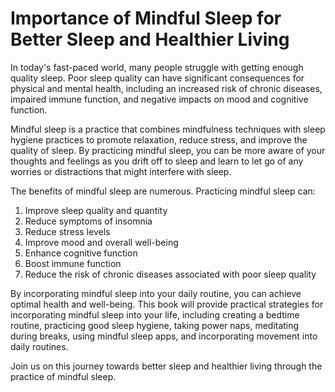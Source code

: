 Importance of Mindful Sleep for Better Sleep and Healthier Living
===============================================================================

In today's fast-paced world, many people struggle with getting enough quality sleep. Poor sleep quality can have significant consequences for physical and mental health, including an increased risk of chronic diseases, impaired immune function, and negative impacts on mood and cognitive function.

Mindful sleep is a practice that combines mindfulness techniques with sleep hygiene practices to promote relaxation, reduce stress, and improve the quality of sleep. By practicing mindful sleep, you can be more aware of your thoughts and feelings as you drift off to sleep and learn to let go of any worries or distractions that might interfere with sleep.

The benefits of mindful sleep are numerous. Practicing mindful sleep can:

1. Improve sleep quality and quantity
2. Reduce symptoms of insomnia
3. Reduce stress levels
4. Improve mood and overall well-being
5. Enhance cognitive function
6. Boost immune function
7. Reduce the risk of chronic diseases associated with poor sleep quality

By incorporating mindful sleep into your daily routine, you can achieve optimal health and well-being. This book will provide practical strategies for incorporating mindful sleep into your life, including creating a bedtime routine, practicing good sleep hygiene, taking power naps, meditating during breaks, using mindful sleep apps, and incorporating movement into daily routines.

Join us on this journey towards better sleep and healthier living through the practice of mindful sleep.


